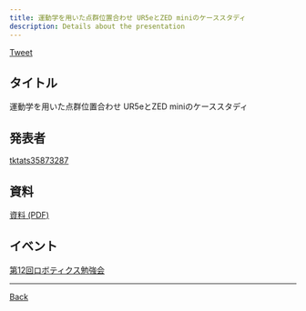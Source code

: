 ```yaml
---
title: 運動学を用いた点群位置合わせ UR5eとZED miniのケーススタディ
description: Details about the presentation
---
```


<link rel="shortcut icon" type="image/x-icon" href="/favicon.ico?">

<a href="https://twitter.com/share?ref_src=twsrc%5Etfw" class="twitter-share-button" data-show-count="false">Tweet</a><script async src="https://platform.twitter.com/widgets.js" charset="utf-8"></script>

## タイトル
運動学を用いた点群位置合わせ UR5eとZED miniのケーススタディ
## 発表者
[tktats35873287](https://connpass.com/user/tktats35873287/)
## 資料
[資料 (PDF)](https://drive.google.com/file/d/1r8Vr6JhTJBSfSiN58zzjMiSl821V_tgR/view?usp=sharing)
## イベント
[第12回ロボティクス勉強会](./12.md)

- - -
[Back](../../archive.md)
